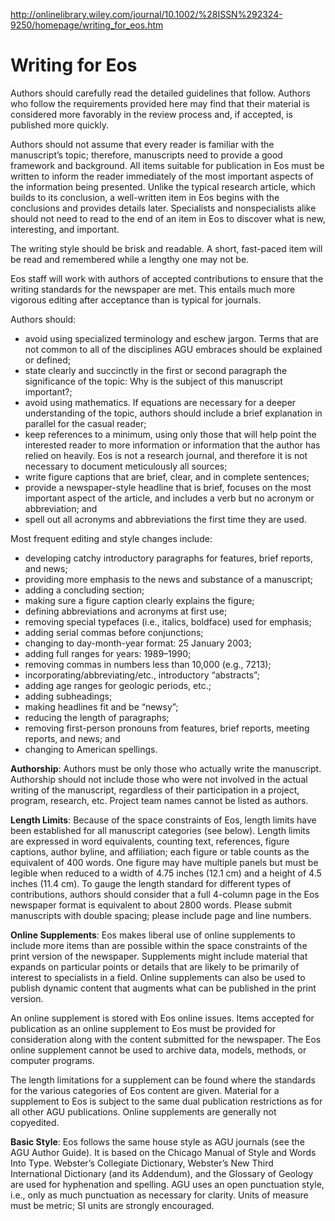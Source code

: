 http://onlinelibrary.wiley.com/journal/10.1002/%28ISSN%292324-9250/homepage/writing_for_eos.htm

# Writing for Eos


Authors should carefully read the detailed guidelines that follow. Authors who follow the requirements provided here may find that their material is considered more favorably in the review process and, if accepted, is published more quickly.

Authors should not assume that every reader is familiar with the manuscript’s topic; therefore, manuscripts need to provide a good framework and background. All items suitable for publication in Eos must be written to inform the reader immediately of the most important aspects of the information being presented. Unlike the typical research article, which builds to its conclusion, a well-written item in Eos begins with the conclusions and provides details later. Specialists and nonspecialists alike should not need to read to the end of an item in Eos to discover what is new, interesting, and important.

The writing style should be brisk and readable. A short, fast-paced item will be read and remembered while a lengthy one may not be.

Eos staff will work with authors of accepted contributions to ensure that the writing standards for the newspaper are met. This entails much more vigorous editing after acceptance than is typical for journals.

Authors should:

* avoid using specialized terminology and eschew jargon. Terms that are not common to all of the disciplines AGU embraces should be explained or defined;
* state clearly and succinctly in the first or second paragraph the significance of the topic: Why is the subject of this manuscript important?;
* avoid using mathematics. If equations are necessary for a deeper understanding of the topic, authors should include a brief explanation in parallel for the casual reader;
* keep references to a minimum, using only those that will help point the interested reader to more information or information that the author has relied on heavily. Eos is not a research journal, and therefore it is not necessary to document meticulously all sources;
* write figure captions that are brief, clear, and in complete sentences;
* provide a newspaper-style headline that is brief, focuses on the most important aspect of the article, and includes a verb but no acronym or abbreviation; and
* spell out all acronyms and abbreviations the first time they are used.

Most frequent editing and style changes include:

* developing catchy introductory paragraphs for features, brief reports, and news;
* providing more emphasis to the news and substance of a manuscript;
* adding a concluding section;
* making sure a figure caption clearly explains the figure;
* defining abbreviations and acronyms at first use;
* removing special typefaces (i.e., italics, boldface) used for emphasis;
* adding serial commas before conjunctions;
* changing to day-month-year format: 25 January 2003;
* adding full ranges for years: 1989–1990;
* removing commas in numbers less than 10,000 (e.g., 7213);
* incorporating/abbreviating/etc., introductory “abstracts”;
* adding age ranges for geologic periods, etc.;
* adding subheadings;
* making headlines fit and be “newsy”;
* reducing the length of paragraphs;
* removing first-person pronouns from features, brief reports, meeting reports, and news; and
* changing to American spellings.

**Authorship**: Authors must be only those who actually write the manuscript. Authorship should not include those who were not involved in the actual writing of the manuscript, regardless of their participation in a project, program, research, etc. Project team names cannot be listed as authors.

**Length Limits**: Because of the space constraints of Eos, length limits have been established for all manuscript categories (see below). Length limits are expressed in word equivalents, counting text, references, figure captions, author byline, and affiliation; each figure or table counts as the equivalent of 400 words. One figure may have multiple panels but must be legible when reduced to a width of 4.75 inches (12.1 cm) and a height of 4.5 inches (11.4 cm). To gauge the length standard for different types of contributions, authors should consider that a full 4-column page in the Eos newspaper format is equivalent to about 2800 words. Please submit manuscripts with double spacing; please include page and line numbers.

**Online Supplements**: Eos makes liberal use of online supplements to include more items than are possible within the space constraints of the print version of the newspaper. Supplements might include material that expands on particular points or details that are likely to be primarily of interest to specialists in a field. Online supplements can also be used to publish dynamic content that augments what can be published in the print version.

An online supplement is stored with Eos online issues. Items accepted for publication as an online supplement to Eos must be provided for consideration along with the content submitted for the newspaper. The Eos online supplement cannot be used to archive data, models, methods, or computer programs.

The length limitations for a supplement can be found where the standards for the various categories of Eos content are given. Material for a supplement to Eos is subject to the same dual publication restrictions as for all other AGU publications. Online supplements are generally not copyedited.

**Basic Style**: Eos follows the same house style as AGU journals (see the AGU Author Guide). It is based on the Chicago Manual of Style and Words Into Type. Webster’s Collegiate Dictionary, Webster’s New Third International Dictionary (and its Addendum), and the Glossary of Geology are used for hyphenation and spelling. AGU uses an open punctuation style, i.e., only as much punctuation as necessary for clarity. Units of measure must be metric; SI units are strongly encouraged.
